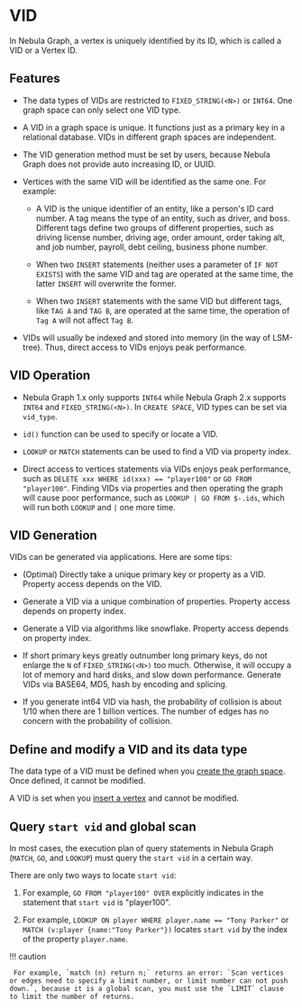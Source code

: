# VID

In Nebula Graph, a vertex is uniquely identified by its ID, which is called a VID or a Vertex ID.

## Features

- The data types of VIDs are restricted to `FIXED_STRING(<N>)` or `INT64`. One graph space can only select one VID type.

- A VID in a graph space is unique. It functions just as a primary key in a relational database. VIDs in different graph spaces are independent.

- The VID generation method must be set by users, because Nebula Graph does not provide auto increasing ID, or UUID.

- Vertices with the same VID will be identified as the same one. For example:
  
  + A VID is the unique identifier of an entity, like a person's ID card number. A tag means the type of an entity,  such as driver, and boss. Different tags define two groups of different properties, such as driving license number, driving age, order amount, order taking alt, and job number, payroll, debt ceiling, business phone number.

  + When two `INSERT` statements (neither uses a parameter of `IF NOT EXISTS`) with the same VID and tag are operated at the same time, the latter `INSERT` will overwrite the former.

  + When two `INSERT` statements with the same VID but different tags, like `TAG A` and `TAG B`, are operated at the same time, the operation of `Tag A` will not affect `Tag B`.

-  VIDs will usually be indexed and stored into memory (in the way of LSM-tree). Thus, direct access to VIDs enjoys peak performance.

## VID Operation

- Nebula Graph 1.x only supports `INT64` while Nebula Graph 2.x supports `INT64` and `FIXED_STRING(<N>)`. In `CREATE SPACE`, VID types can be set via `vid_type`.

- `id()` function can be used to specify or locate a VID.

- `LOOKUP` or `MATCH` statements can be used to find a VID via property index.

- Direct access to vertices statements via VIDs enjoys peak performance, such as `DELETE xxx WHERE id(xxx) == "player100"` or `GO FROM "player100"`. Finding VIDs via properties and then operating the graph will cause poor performance, such as `LOOKUP | GO FROM $-.ids`, which will run both `LOOKUP` and `|` one more time.

## VID Generation

VIDs can be generated via applications. Here are some tips:

- (Optimal) Directly take a unique primary key or property as a VID. Property access depends on the VID.

- Generate a VID via a unique combination of properties. Property access depends on property index.

- Generate a VID via algorithms like snowflake. Property access depends on property index.

- If short primary keys greatly outnumber long primary keys, do not enlarge the `N` of `FIXED_STRING(<N>)` too much. Otherwise, it will occupy a lot of memory and hard disks, and slow down performance. Generate VIDs via BASE64, MD5, hash by encoding and splicing.

- If you generate int64 VID via hash, the probability of collision is about 1/10 when there are 1 billion vertices. The number of edges has no concern with the probability of collision.

## Define and modify a VID and its data type

The data type of a VID must be defined when you [create the graph space](../3.ngql-guide/9.space-statements/1.create-space.md). Once defined, it cannot be modified.

A VID is set when you [insert a vertex](../3.ngql-guide/12.vertex-statements/1.insert-vertex.md) and cannot be modified. 

## Query `start vid` and global scan

In most cases, the execution plan of query statements in Nebula Graph (`MATCH`, `GO`, and `LOOKUP`) must query the `start vid` in a certain way.

There are only two ways to locate `start vid`:

1. For example, `GO FROM "player100" OVER` explicitly indicates in the statement that `start vid` is "player100".

2. For example, `LOOKUP ON player WHERE player.name == "Tony Parker"` or `MATCH (v:player {name:"Tony Parker"})` locates `start vid` by the index of the property `player.name`.

!!! caution

     For example, `match (n) return n;` returns an error: `Scan vertices or edges need to specify a limit number, or limit number can not push down.`, because it is a global scan, you must use the `LIMIT` clause to limit the number of returns.
